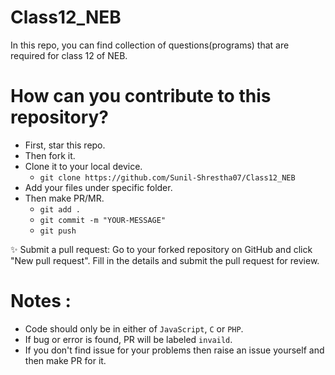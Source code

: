 # Class12_NEB

In this repo, you can find collection of questions(programs) that are required for class 12 of NEB.

# How can you contribute to this repository?
- First, star this repo.
- Then fork it.
- Clone it to your local device.
  - `git clone https://github.com/Sunil-Shrestha07/Class12_NEB`
- Add your files under specific folder.
- Then make PR/MR.
  - `git add .`
  - `git commit -m "YOUR-MESSAGE"`
  - `git push`

✨ Submit a pull request: Go to your forked repository on GitHub and click "New pull request". Fill in the details and submit the pull request for review.

# Notes : 
- Code should only be in either of `JavaScript`, `C` or `PHP`.
- If bug or error is found, PR will be labeled `invaild`.
- If you don't find issue for your problems then raise an issue yourself and then make PR for it.
